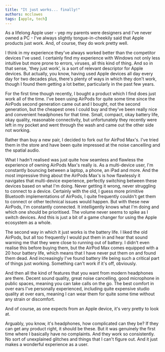 ```yaml
---
title: "It just works... finally!"
authors: mcclowes
tags: [apple, tech]
---
```


As a lifelong Apple user - yep my parents were designers and I've never owned a PC - I've always slightly tongue-in-cheekily said that Apple products just work. And, of course, they do work pretty well. 

<!--truncate-->

I think in my experience they've always worked better than the competitor devices I've used. I certainly find my experience with Windows not only less intuitive but more prone to errors, viruses, all this kind of thing. And so in that sense, 'they just work', is a sort of relevant descriptor for Apple devices. But actually, you know, having used Apple devices all day every day for two decades plus, there's plenty of ways in which they don't work, though I found them getting a lot better, particularly in the past few years. 

For the first time though recently, I bought a product which I find does just work all of the time. I've been using AirPods for quite some time since the AirPods second generation came out and I bought, not the second generation, but the cheapest ones I could buy and they've been really nice and convenient headphones for that time. Small, compact, okay battery life, okay quality, reasonable connectivity, but unfortunately they recently were left in my pocket and went through the wash and came out the other side not working. 

Rather than buy a new pair, I decided to fork out for AirPod Max's. I've tried them in the store and have been quite impressed at the noise cancelling and the spatial audio. 

What I hadn't realised was just quite how seamless and flawless the experience of owning AirPods Max's really is. As a multi-device user, I'm constantly bouncing between a laptop, a phone, an iPad and more. And the most impressive thing about the AirPods Max's is how flawlessly it navigates that multi-device experience, perfectly switching between these devices based on what I'm doing. Never getting it wrong, never struggling to connect to a device. Certainly with the old, I guess more primitive Bluetooth implementations of AirPods, I quite frequently couldn't get them to connect or other technical issues would happen. But with these new AirPods, I'm constantly connected. It intelligently knows what I'm doing and which one should be prioritised. The volume never seems to spike as I switch devices. And this is just a bit of a game changer for using the Apple ecosystem as a whole. 

The second way in which it just works is the battery life. I liked the old AirPods, but all too frequently I would put them in and hear that sound warning me that they were close to running out of battery. I didn't even realise this before buying them, but the AirPod Max comes equipped with a 20 hour battery life, which means that I have never put them on and found them dead. And increasingly I've found battery life being such a critical part of things just working. Something can't work if it's off, obviously. 

And then all the kind of features that you want from modern headphones are there. Decent sound quality, great noise cancelling, good microphone in public spaces, meaning you can take calls on the go. The best comfort in over ears I've personally experienced, including quite expensive studio quality at over ears, meaning I can wear them for quite some time without any strain or discomfort. 

And of course, as one expects from an Apple device, it's very pretty to look at. 

Arguably, you know, it's headphones, how complicated can they be? If they can get any product right, it should be these. But it was genuinely the first time where I basically have no complaints. And they work so consistently. No sort of unexplained glitches and things that I can't figure out. And it just makes a wonderful experience as a user.
